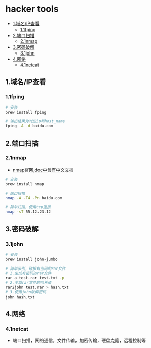 # hacker tools

<!-- vim-markdown-toc Marked -->

* [1.域名/IP查看](#1.域名/ip查看)
    - [1.1fping](#1.1fping)
* [2.端口扫描](#2.端口扫描)
    - [2.1nmap](#2.1nmap)
* [3.密码破解](#3.密码破解)
    - [3.1john](#3.1john)
* [4.网络](#4.网络)
    - [4.1netcat](#4.1netcat)

<!-- vim-markdown-toc -->

## 1.域名/IP查看

### 1.1fping

```sh
# 安装
brew install fping

# 输出结果为对应ip和host_name
fping -A -d baidu.com
```

## 2.端口扫描

### 2.1nmap

- [nmap官网,doc中含有中文文档](https://nmap.org/)

```sh
# 安装
brew install nmap

# 端口扫描
nmap -A -T4 -Pn baidu.com

# 简单扫描，使用tcp连接
nmap -sT 55.12.23.12
```

## 3.密码破解

### 3.1john

```sh
# 安装
brew install john-jumbo

# 简单示例，破解有密码的rar文件
# 1.生成有密码的rar文件
rar a test.rar test.txt -p
# 2.生成rar文件的哈希值
rar2john test.rar > hash.txt
# 3.使用john破解密码
john hash.txt
```

## 4.网络

### 4.1netcat

- 端口扫描，网络通信，文件传输，加密传输，硬盘克隆，远程控制等

```sh
```
